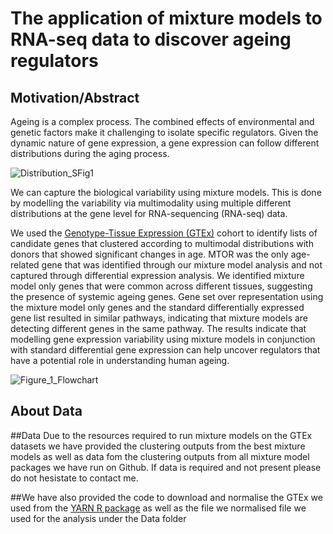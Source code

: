 
**The application of mixture models to RNA-seq data to discover ageing regulators** 
=========================



**Motivation/Abstract**
-----------

Ageing is a complex process. The combined effects of environmental and genetic factors make it challenging to isolate specific regulators. Given the dynamic nature of gene expression, a gene expression can follow different distributions during the aging process. 


![Distribution_SFig1](https://user-images.githubusercontent.com/52276989/156717081-56d82e51-4087-4a0e-a8e6-b68f4b500d19.png)


We can capture the biological variability using mixture models. This is done by modelling the variability via multimodality using multiple different distributions at the gene level for RNA-sequencing (RNA-seq) data. 

We used the [Genotype-Tissue Expression (GTEx)](https://gtexportal.org/home/) cohort to identify lists of candidate genes that clustered according to multimodal distributions with donors that showed significant changes in age. MTOR was the only age-related gene that was identified through our mixture model analysis and not captured through differential expression analysis. We identified mixture model only genes that were common across different tissues, suggesting the presence of systemic ageing genes.  Gene set over representation using the mixture model only genes and the standard differentially expressed gene list resulted in similar pathways, indicating that mixture models are detecting different genes in the same pathway.
The results indicate that modelling gene expression variability using mixture models in conjunction with standard differential gene expression can help uncover regulators that have a potential role in understanding human ageing.


![Figure_1_Flowchart](https://user-images.githubusercontent.com/52276989/156529152-e217b5eb-2c84-4380-8b89-2b08c51eaaf4.svg)

About Data
-----------

##Data
Due to the resources required to run mixture models on the GTEx datasets we have provided the clustering outputs from the best mixture models as well as data fom the clustering outputs from all mixture model packages we have run on Github. If data is required and not present please do not hesistate to contact me.

##We have also provided the code to download and normalise the GTEx we used from the [YARN R package](https://github.com/QuackenbushLab/yarn) as well as the file we normalised file we used for the analysis under the Data folder
